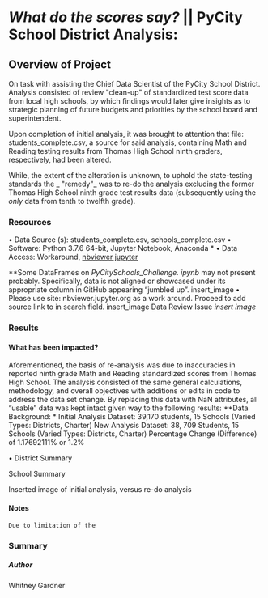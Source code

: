 # _What **do** the scores say?_ || PyCity School District Analysis:  

## Overview of Project

On task with assisting the Chief Data Scientist of the PyCity School District. Analysis consisted of review "clean-up" of standardized test score data from local high schools, by which findings would later give insights as to strategic planning of future budgets 
and priorities by the school board and superintendent.

Upon completion of initial analysis, it was brought to attention that file: students_complete.csv, a source for said analysis, containing Math and Reading testing results from Thomas High School ninth graders, respectively, had been altered.

 While, the extent of the alteration is unknown, to uphold the state-testing standards the _ "remedy"_ was to re-do the analysis excluding the former Thomas High School ninth grade test results data (subsequently using the _only_ data from tenth to twelfth grade). 

### Resources
•	Data Source (s): students_complete.csv, schools_complete.csv
•	Software: Python 3.7.6 64-bit, Jupyter Notebook, Anaconda *
•	Data Access: Workaround, [nbviewer jupyter](nbviewer.jupyter.org)

**Some DataFrames on _PyCitySchools_Challenge. ipynb_ may not present probably. Specifically, data is not aligned or showcased under its appropriate column in GitHub appearing “jumbled up”. 
 insert_image
•	Please use site: nbviewer.jupyter.org as a work around. Proceed to add source link to in search field.
insert_image 
Data Review Issue
_insert image_
### Results
#### What has been impacted? 
Aforementioned, the basis of re-analysis was due to inaccuracies in reported ninth grade Math and Reading standardized scores from Thomas High School.  The analysis consisted of the same general calculations, methodology, and overall objectives with additions or edits in code to address the data set change. By replacing this data with NaN attributes, all “usable” data was kept intact given way to the following results:
		**Data Background: *
Initial Analysis Dataset: 39,170 students, 15 Schools (Varied Types: Districts, Charter)
 		New Analysis Dataset: 38, 709 Students, 15 Schools (Varied Types: Districts, Charter)
			Percentage Change (Difference) of 1.17692111% or 1.2%


•	District Summary



School Summary

Inserted image of initial analysis,  versus re-do analysis
#### Notes
	Due to limitation of the 

### Summary


##### Author
Whitney Gardner
